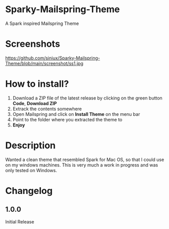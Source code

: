 # Sparky-Mailspring-Theme
A Spark inspired Mailspring Theme

# Screenshots
https://github.com/siniux/Sparky-Mailspring-Theme/blob/main/screenshot/ss1.jpg

# How to install?
1. Download a ZIP file of the latest release by clicking on the green button **Code**, **Download ZIP**
2. Extrack the contents somewhere
3. Open Mailspring and click on **Install Theme** on the menu bar
4. Point to the folder where you extracted the theme to
5. **Enjoy**

# Description
Wanted a clean theme that resembled Spark for Mac OS, so that I could use on my windows machines. This is very much a work in progress and was only tested on Windows.

# Changelog
## 1.0.0
Initial Release
